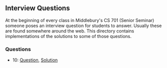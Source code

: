 ## Interview Questions

At the beginning of every class in Middlebury's CS 701 (Senior Seminar) someone
poses an interview question for students to answer. Usually these are found
somewhere around the web. This directory contains implementations of the
solutions to some of those questions.

### Questions

- 10: [Question](http://www.cs.middlebury.edu/~schar/courses/cs701-f15/docs/bitswap.png),
[Solution](https://github.com/danasilver/algorithms/blob/master/interview-questions/10bitswap.py)
